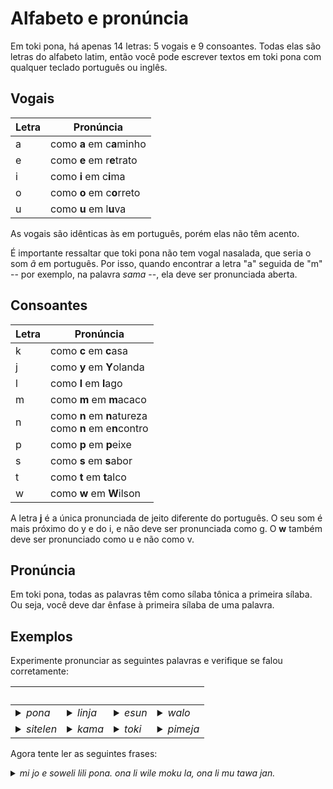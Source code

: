 # Alfabeto e pronúncia

Em toki pona, há apenas 14 letras: 5 vogais e 9 consoantes. Todas elas são letras do alfabeto latim, então você pode escrever textos em toki pona com qualquer teclado português ou inglês.

## Vogais

Letra | Pronúncia
-|-
a | como **a** em c**a**minho
e | como **e** em r**e**trato
i | como **i** em c**i**ma
o | como **o** em c**o**rreto
u | como **u** em l**u**va

As vogais são idênticas às em português, porém elas não têm acento.

É importante ressaltar que toki pona não tem vogal nasalada, que seria o som _ã_ em português. Por isso, quando encontrar a letra "a" seguida de "m" -- por exemplo, na palavra _sama_ --, ela deve ser pronunciada aberta.

## Consoantes

Letra | Pronúncia
-|-
k | como **c** em **c**asa
j | como **y** em **Y**olanda
l | como **l** em **l**ago
m | como **m** em **m**acaco
n | como **n** em **n**atureza<br>como **n** em e**n**contro
p | como **p** em **p**eixe
s | como **s** em **s**abor
t | como **t** em **t**alco
w | como **w** em **W**ilson

A letra **j** é a única pronunciada de jeito diferente do português. O seu som é mais próximo do y e do i, e não deve ser pronunciada como g. O **w** também deve ser pronunciado como u e não como v.

## Pronúncia

Em toki pona, todas as palavras têm como sílaba tônica a primeira sílaba. Ou seja, você deve dar ênfase à primeira sílaba de uma palavra.

## Exemplos

Experimente pronunciar as seguintes palavras e verifique se falou corretamente:

&nbsp; | &nbsp; | &nbsp; | &nbsp;
-|-|-|-
<details><summary>_pona_</summary><p>PÔ-na</p></details> | <details><summary>_linja_</summary><p>LÍN-ya</p></details> | <details><summary>_esun_</summary><p>Ê-ssun</p></details> | <details><summary>_walo_</summary><p>UÁ-lo</p></details>
<details><summary>_sitelen_</summary><p>SÍ-te-len</p></details> | <details><summary>_kama_</summary><p>KÁ-ma</p></details> | <details><summary>_toki_</summary><p>TÔ-ki</p></details> | <details><summary>_pimeja_</summary><p>PÍ-me-ya</p></details>

Agora tente ler as seguintes frases:

<details><summary><em>mi jo e soweli lili pona. ona li wile moku la, ona li mu tawa jan.</em></summary><p><p>MÍ YÔ Ê SÔ-ue-li LÍ-li. Ô-na LÍ UÍ-le MÔ-ku LÁ, Ô-na LÍ MÚ TÁ-ua IÁN.</p><p>Aliás, este texto quer dizer: "Eu tenho um bom gatinho. Quando ele está com fome, ele mia para as pessoas."</p></p></details>
